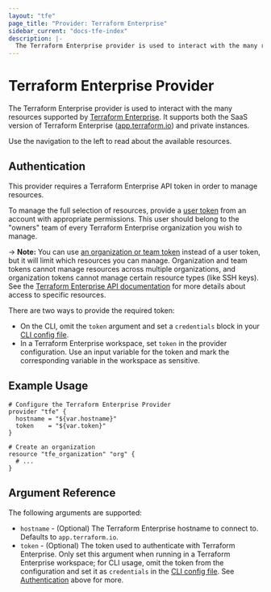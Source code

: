 ```yaml
---
layout: "tfe"
page_title: "Provider: Terraform Enterprise"
sidebar_current: "docs-tfe-index"
description: |-
  The Terraform Enterprise provider is used to interact with the many resources supported by Terraform Enterprise. The provider needs to be configured with the proper credentials before it can be used.
---
```


# Terraform Enterprise Provider

The Terraform Enterprise provider is used to interact with the many resources
supported by [Terraform Enterprise](https://www.hashicorp.com/products/terraform).
It supports both the SaaS version of Terraform Enterprise
([app.terraform.io](https://app.terraform.io)) and private instances.

Use the navigation to the left to read about the available resources.

## Authentication

This provider requires a Terraform Enterprise API token in order to manage
resources.

To manage the full selection of resources, provide a
[user token](/docs/enterprise/users-teams-organizations/users.html#api-tokens)
from an account with appropriate permissions. This user should belong to the
"owners" team of every Terraform Enterprise organization you wish to manage.

-> **Note:** You can use [an organization or team token](/docs/enterprise/users-teams-organizations/service-accounts.html)
instead of a user token, but it will limit which resources you can manage.
Organization and team tokens cannot manage resources across multiple
organizations, and organization tokens cannot manage certain resource types
(like SSH keys). See the
[Terraform Enterprise API documentation](/docs/enterprise/api/index.html)
for more details about access to specific resources.

There are two ways to provide the required token:

- On the CLI, omit the `token` argument and set a `credentials` block in your
  [CLI config file](/docs/commands/cli-config.html#credentials).
- In a Terraform Enterprise workspace, set `token` in the provider
  configuration. Use an input variable for the token and mark the corresponding
  variable in the workspace as sensitive.

## Example Usage

```hcl
# Configure the Terraform Enterprise Provider
provider "tfe" {
  hostname = "${var.hostname}"
  token    = "${var.token}"
}

# Create an organization
resource "tfe_organization" "org" {
  # ...
}
```

## Argument Reference

The following arguments are supported:

* `hostname` - (Optional) The Terraform Enterprise hostname to connect to.
  Defaults to `app.terraform.io`.
* `token` - (Optional) The token used to authenticate with Terraform Enterprise.
  Only set this argument when running in a Terraform Enterprise workspace; for
  CLI usage, omit the token from the configuration and set it as `credentials`
  in the [CLI config file](/docs/commands/cli-config.html#credentials). See
  [Authentication](#authentication) above for more.
